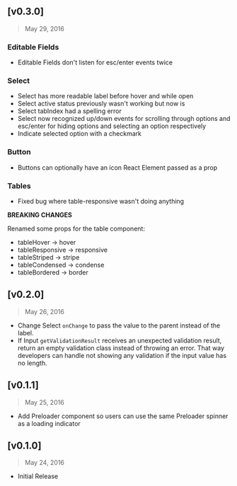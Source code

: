 ## [v0.3.0]
> May 29, 2016

### Editable Fields
- Editable Fields don't listen for esc/enter events twice

### Select
- Select has more readable label before hover and while open
- Select active status previously wasn't working but now is
- Select tabIndex had a spelling error
- Select now recognized up/down events for scrolling through options and esc/enter for hiding options and selecting an option respectively
- Indicate selected option with a checkmark

### Button
- Buttons can optionally have an icon React Element passed as a prop

### Tables
- Fixed bug where table-responsive wasn't doing anything


**BREAKING CHANGES**

Renamed some props for the table component:

- tableHover -> hover
- tableResponsive -> responsive
- tableStriped -> stripe
- tableCondensed -> condense
- tableBordered -> border


## [v0.2.0]
> May 26, 2016

- Change Select `onChange` to pass the value to the parent instead of the label.
- If Input `getValidationResult` receives an unexpected validation result, return an empty validation class instead of throwing an error. That way developers can handle not showing any validation if the input value has no length.

## [v0.1.1]
> May 25, 2016

- Add Preloader component so users can use the same Preloader spinner as a loading indicator

## [v0.1.0]
> May 24, 2016

- Initial Release
